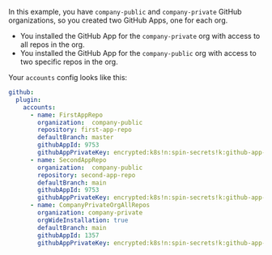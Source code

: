 In this example, you have `company-public` and `company-private` GitHub organizations, so you created two GitHub Apps, one for each org.
* You installed the GitHub App for the `company-private` org with access to all repos in the org.
* You installed the GitHub App for the `company-public` org with access to two specific repos in the org.

Your `accounts` config looks like this:

```yaml
github:
  plugin:
    accounts:
      - name: FirstAppRepo
        organization:  company-public
        repository: first-app-repo
        defaultBranch: master
        githubAppId: 9753
        githubAppPrivateKey: encrypted:k8s!n:spin-secrets!k:github-app-9753-privatekey
      - name: SecondAppRepo
        organization:  company-public
        repository: second-app-repo
        defaultBranch: main
        githubAppId: 9753
        githubAppPrivateKey: encrypted:k8s!n:spin-secrets!k:github-app-9753-privatekey
      - name: CompanyPrivateOrgAllRepos
        organization: company-private
        orgWideInstallation: true
        defaultBranch: main
        githubAppId: 1357
        githubAppPrivateKey: encrypted:k8s!n:spin-secrets!k:github-app-1357-privatekey
```